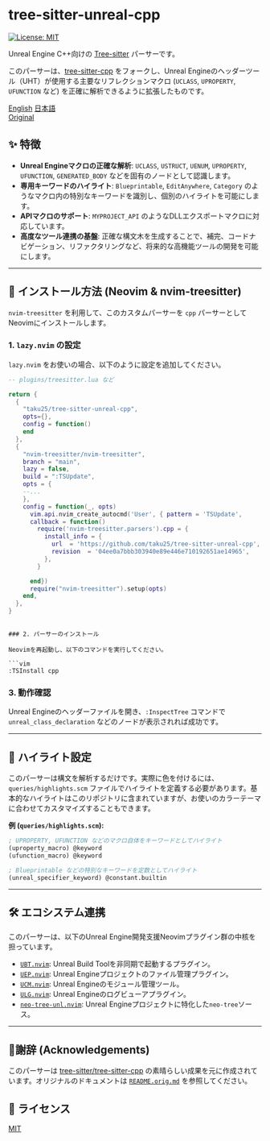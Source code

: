 # tree-sitter-unreal-cpp

[![License: MIT](https://img.shields.io/badge/License-MIT-yellow.svg)](https://opensource.org/licenses/MIT)

Unreal Engine C++向けの [Tree-sitter](https://tree-sitter.github.io/tree-sitter/) パーサーです。

このパーサーは、[tree-sitter-cpp](https://github.com/tree-sitter/tree-sitter-cpp) をフォークし、Unreal Engineのヘッダーツール（UHT）が使用する主要なリフレクションマクロ (`UCLASS`, `UPROPERTY`, `UFUNCTION` など) を正確に解析できるように拡張したものです。

[English](./README.md) [日本語](./README_ja.md)  
[Original](./README.orig.md)

## ✨ 特徴

* **Unreal Engineマクロの正確な解析**: `UCLASS`, `USTRUCT`, `UENUM`, `UPROPERTY`, `UFUNCTION`, `GENERATED_BODY` などを固有のノードとして認識します。
* **専用キーワードのハイライト**: `Blueprintable`, `EditAnywhere`, `Category` のようなマクロ内の特別なキーワードを識別し、個別のハイライトを可能にします。
* **APIマクロのサポート**: `MYPROJECT_API` のようなDLLエクスポートマクロに対応しています。
* **高度なツール連携の基盤**: 正確な構文木を生成することで、補完、コードナビゲーション、リファクタリングなど、将来的な高機能ツールの開発を可能にします。

---

## 🚀 インストール方法 (Neovim & nvim-treesitter)

`nvim-treesitter` を利用して、このカスタムパーサーを `cpp` パーサーとしてNeovimにインストールします。

### 1. `lazy.nvim` の設定

`lazy.nvim` をお使いの場合、以下のように設定を追加してください。

```lua
-- plugins/treesitter.lua など

return {
  {
    "taku25/tree-sitter-unreal-cpp",
    opts={},
    config = function()
    end
  },
  {
    "nvim-treesitter/nvim-treesitter",
    branch = "main",
    lazy = false, 
    build = ":TSUpdate",
    opts = {
    --...
    },
    config = function(_, opts)
      vim.api.nvim_create_autocmd('User', { pattern = 'TSUpdate',
      callback = function()
        require('nvim-treesitter.parsers').cpp = {
          install_info = {
            url  = 'https://github.com/taku25/tree-sitter-unreal-cpp',
            revision  = '04ee0a7bbb303940e89e446e710192651ae14965',
          },
        }

      end})
      require("nvim-treesitter").setup(opts)
    end,
  },
}
```
```

### 2. パーサーのインストール

Neovimを再起動し、以下のコマンドを実行してください。

```vim
:TSInstall cpp
```

### 3. 動作確認

Unreal Engineのヘッダーファイルを開き、`:InspectTree` コマンドで `unreal_class_declaration` などのノードが表示されれば成功です。

---

## 🎨 ハイライト設定

このパーサーは構文を解析するだけです。実際に色を付けるには、`queries/highlights.scm` ファイルでハイライトを定義する必要があります。基本的なハイライトはこのリポジトリに含まれていますが、お使いのカラーテーマに合わせてカスタマイズすることもできます。

**例 (`queries/highlights.scm`):**
```scheme
; UPROPERTY, UFUNCTION などのマクロ自体をキーワードとしてハイライト
(uproperty_macro) @keyword
(ufunction_macro) @keyword

; Blueprintable などの特別なキーワードを定数としてハイライト
(unreal_specifier_keyword) @constant.builtin
```

---

## 🛠️ エコシステム連携

このパーサーは、以下のUnreal Engine開発支援Neovimプラグイン群の中核を担っています。

* [`UBT.nvim`](https://github.com/taku25/UBT.nvim): Unreal Build Toolを非同期で起動するプラグイン。
* [`UEP.nvim`](https://github.com/taku25/UEP.nvim): Unreal Engineプロジェクトのファイル管理プラグイン。
* [`UCM.nvim`](https://github.com/taku25/UCM.nvim): Unreal Engineのモジュール管理ツール。
* [`ULG.nvim`](https://github.com/taku25/ULG.nvim): Unreal Engineのログビューアプラグイン。
* [`neo-tree-unl.nvim`](https://github.com/taku25/neo-tree-unl.nvim): Unreal Engineプロジェクトに特化した`neo-tree`ソース。

---

## 🙏謝辞 (Acknowledgements)

このパーサーは [tree-sitter/tree-sitter-cpp](https://github.com/tree-sitter/tree-sitter-cpp) の素晴らしい成果を元に作成されています。オリジナルのドキュメントは [`README.orig.md`](./README.orig.md) を参照してください。

## 📄 ライセンス

[MIT](./LICENSE)

